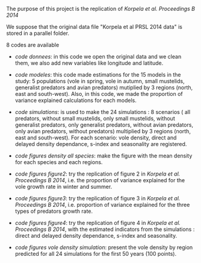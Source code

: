 The purpose of this project is the replication of  *Korpela et al. Proceedings B 2014* 

We suppose that the original data file "Korpela et al PRSL 2014 data" is stored in a parallel folder.

8 codes are available 

- *code donnees*: in this code we open the original data and we clean them, we also add new variables like longitude and latitude.

- *code modeles*: this code made estimations for the 15 models in the study: 5 populations (vole in spring, vole in autumn, small mustelids, generalist predators and avian predators) mutiplied by 3 regions (north, east and south-west). Also, in this code, we made the proportion of variance explained calculations for each models.

- *code simulations*: is used to make the 24 simulations : 8 scenarios ( all predators, without small mustelids, only small mustelids, without generalist predators, only generalist predators, without avian predators, only avian predators, without predators) multiplied by 3 regions (north, east and south-west). For each scenario: vole density, direct and delayed density dependance, s-index and seasonality are registered. 

- *code figures density all species*:  make the figure with the mean density for each species and each regions.

- *code figures figure2*:  try the replication of figure 2 in *Korpela et al. Proceedings B 2014*, i.e. the proportion of variance explained for the vole growth rate in winter and summer.

- *code figures figure3*:  try the replication of figure 3 in *Korpela et al. Proceedings B 2014*, i.e. proportion of variance explained for the three types of predators growth rate.

- *code figures figure4*:  try the replication of figure 4 in *Korpela et al. Proceedings B 2014*, with the estimated indicators from the simulations : direct and delayed density dependance, s-index and seasonality.

- *code figures vole density simulation*:  present the vole density by region predicted for all 24 simulations for the first 50 years (100 points).